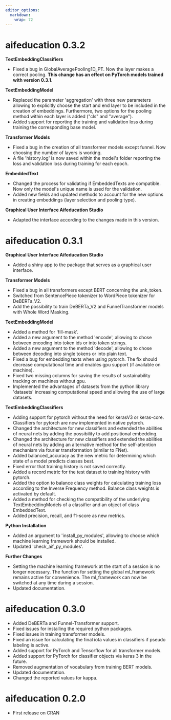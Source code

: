 ```yaml
---
editor_options: 
  markdown: 
    wrap: 72
---
```


# aifeducation 0.3.2

**TextEmbeddingClassifiers**

-   Fixed a bug in GlobalAveragePooling1D_PT. Now the layer makes a correct pooling.
    **This change has an effect on PyTorch models trained with version 0.3.1.**
    
**TextEmbeddingModel**

- Replaced the parameter 'aggregation' with three new parameters allowing to explicitly
  choose the start and end layer to be included in the creation of embeddings. Furthermore,
  two options for the pooling method within each layer is added ("cls" and "average").
- Added support for reporting the training and validation loss during training 
  the corresponding base model.
    
**Transformer Models**

-  Fixed a bug in the creation of all transformer models except funnel. Now choosing the
   number of layers is working.
-  A file 'history.log' is now saved within the model's folder reporting the loss
   and validation loss during training for each epoch.
   
**EmbeddedText**

-   Changed the process for validating if EmbeddedTexts are compatible. Now only
    the model's unique name is used for the validation.
-   Added new fields and updated methods to account for the new options in creating embeddings (layer
    selection and pooling type).
    
**Graphical User Interface Aifeducation Studio**

- Adapted the interface according to the changes made in this version.


# aifeducation 0.3.1

**Graphical User Interface Aifeducation Studio**

-   Added a shiny app to the package that serves as a graphical user
    interface.

**Transformer Models**

-   Fixed a bug in all transformers except BERT concerning the
    unk_token.
-   Switched from SentencePiece tokenizer to WordPiece tokenizer for DeBERTa_V2.
-   Add the possibility to train DeBERTa_V2 and FunnelTransformer models with
    Whole Word Masking.

**TextEmbeddingModel**

-   Added a method for 'fill-mask'.
-   Added a new argument to the method 'encode', allowing to chose
    between encoding into token ids or into token strings.
-   Added a new argument to the method 'decode', allowing to chose
    between decoding into single tokens or into plain text.
-   Fixed a bug for embedding texts when using pytorch. The fix should
    decrease computational time and enables gpu support (if available on machine).
-   Fixed two missing columns for saving the results of sustainability tracking on machines
    without gpu.
-   Implemented the advantages of datasets from the python library 'datasets' increasing
    computational speed and allowing the use of large datasets.

**TextEmbeddingClassifiers**

-   Adding support for pytorch without the need for kerasV3 or
    keras-core. Classifiers for pytorch are now implemented in native
    pytorch.
-   Changed the architecture for new classifiers and extended the
    abilities of neural nets by adding the possibility to add positional
    embedding.
-   Changed the architecture for new classifiers and extended the
    abilities of neural nets by adding an alternative method for the
    self-attention mechanism via fourier transformation (similar to
    FNet).
-   Added balanced_accuracy as the new metric for determining which
    state of a model predicts classes best.
-   Fixed error that training history is not saved correctly.
-   Added a record metric for the test dataset to training history with
    pytorch.
-   Added the option to balance class weights for calculating training
    loss according to the Inverse Frequency method. Balance class
    weights is activated by default.
-   Added a method for checking the compatibility of the underlying
    TextEmbeddingModels of a classifier and an object of class
    EmbeddedText.
-   Added precision, recall, and f1-score as new metrics.

**Python Installation** 

-   Added an argument to 'install_py_modules',
    allowing to choose which machine learning framework should be
    installed. 
- Updated 'check_aif_py_modules'.

**Further Changes**

-   Setting the machine learning framework at the start of a session is
    no longer necessary. The function for setting the global
    ml_framework remains active for convenience. The ml_framework can
    now be switched at any time during a session.
-   Updated documentation.

# aifeducation 0.3.0

-   Added DeBERTa and Funnel-Transformer support.
-   Fixed issues for installing the required python packages.
-   Fixed issues in training transformer models.
-   Fixed an issue for calculating the final iota values in classifiers
    if pseudo labeling is active.
-   Added support for PyTorch and Tensorflow for all transformer models.
-   Added support for PyTorch for classifier objects via keras 3 in the
    future.
-   Removed augmentation of vocabulary from training BERT models.
-   Updated documentation.
-   Changed the reported values for kappa.

# aifeducation 0.2.0

-   First release on CRAN
